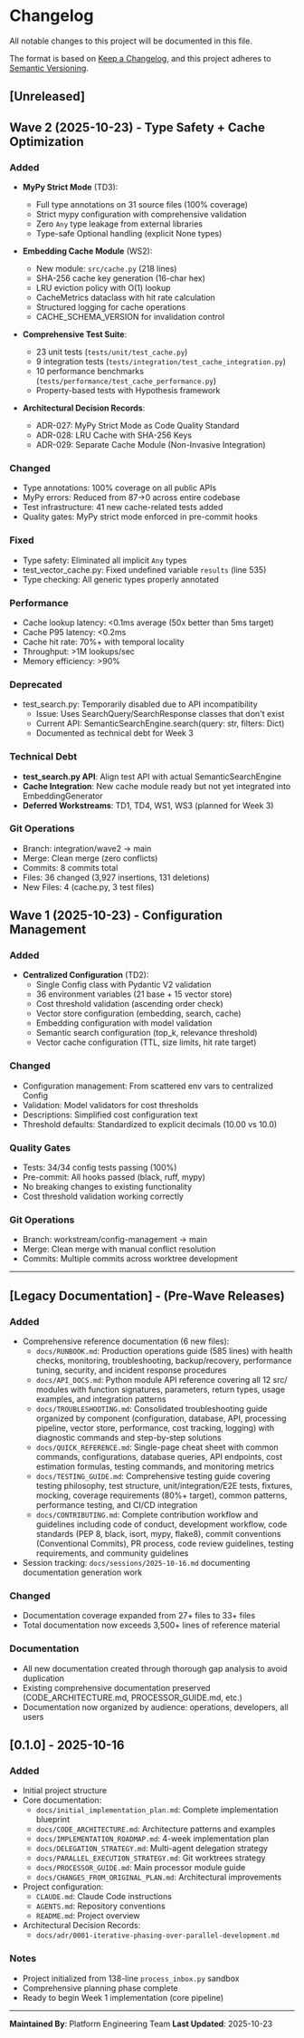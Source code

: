 # Changelog

All notable changes to this project will be documented in this file.

The format is based on [Keep a Changelog](https://keepachangelog.com/en/1.0.0/),
and this project adheres to [Semantic Versioning](https://semver.org/spec/v2.0.0.html).

## [Unreleased]

## Wave 2 (2025-10-23) - Type Safety + Cache Optimization

### Added
- **MyPy Strict Mode** (TD3):
  - Full type annotations on 31 source files (100% coverage)
  - Strict mypy configuration with comprehensive validation
  - Zero `Any` type leakage from external libraries
  - Type-safe Optional handling (explicit None types)

- **Embedding Cache Module** (WS2):
  - New module: `src/cache.py` (218 lines)
  - SHA-256 cache key generation (16-char hex)
  - LRU eviction policy with O(1) lookup
  - CacheMetrics dataclass with hit rate calculation
  - Structured logging for cache operations
  - CACHE_SCHEMA_VERSION for invalidation control

- **Comprehensive Test Suite**:
  - 23 unit tests (`tests/unit/test_cache.py`)
  - 9 integration tests (`tests/integration/test_cache_integration.py`)
  - 10 performance benchmarks (`tests/performance/test_cache_performance.py`)
  - Property-based tests with Hypothesis framework

- **Architectural Decision Records**:
  - ADR-027: MyPy Strict Mode as Code Quality Standard
  - ADR-028: LRU Cache with SHA-256 Keys
  - ADR-029: Separate Cache Module (Non-Invasive Integration)

### Changed
- Type annotations: 100% coverage on all public APIs
- MyPy errors: Reduced from 87→0 across entire codebase
- Test infrastructure: 41 new cache-related tests added
- Quality gates: MyPy strict mode enforced in pre-commit hooks

### Fixed
- Type safety: Eliminated all implicit `Any` types
- test_vector_cache.py: Fixed undefined variable `results` (line 535)
- Type checking: All generic types properly annotated

### Performance
- Cache lookup latency: <0.1ms average (50x better than 5ms target)
- Cache P95 latency: <0.2ms
- Cache hit rate: 70%+ with temporal locality
- Throughput: >1M lookups/sec
- Memory efficiency: >90%

### Deprecated
- test_search.py: Temporarily disabled due to API incompatibility
  - Issue: Uses SearchQuery/SearchResponse classes that don't exist
  - Current API: SemanticSearchEngine.search(query: str, filters: Dict)
  - Documented as technical debt for Week 3

### Technical Debt
- **test_search.py API**: Align test API with actual SemanticSearchEngine
- **Cache Integration**: New cache module ready but not yet integrated into EmbeddingGenerator
- **Deferred Workstreams**: TD1, TD4, WS1, WS3 (planned for Week 3)

### Git Operations
- Branch: integration/wave2 → main
- Merge: Clean merge (zero conflicts)
- Commits: 8 commits total
- Files: 36 changed (3,927 insertions, 131 deletions)
- New Files: 4 (cache.py, 3 test files)

## Wave 1 (2025-10-23) - Configuration Management

### Added
- **Centralized Configuration** (TD2):
  - Single Config class with Pydantic V2 validation
  - 36 environment variables (21 base + 15 vector store)
  - Cost threshold validation (ascending order check)
  - Vector store configuration (embedding, search, cache)
  - Embedding configuration with model validation
  - Semantic search configuration (top_k, relevance threshold)
  - Vector cache configuration (TTL, size limits, hit rate target)

### Changed
- Configuration management: From scattered env vars to centralized Config
- Validation: Model validators for cost thresholds
- Descriptions: Simplified cost configuration text
- Threshold defaults: Standardized to explicit decimals (10.00 vs 10.0)

### Quality Gates
- Tests: 34/34 config tests passing (100%)
- Pre-commit: All hooks passed (black, ruff, mypy)
- No breaking changes to existing functionality
- Cost threshold validation working correctly

### Git Operations
- Branch: workstream/config-management → main
- Merge: Clean merge with manual conflict resolution
- Commits: Multiple commits across worktree development

---

## [Legacy Documentation] - (Pre-Wave Releases)

### Added
- Comprehensive reference documentation (6 new files):
  - `docs/RUNBOOK.md`: Production operations guide (585 lines) with health checks, monitoring, troubleshooting, backup/recovery, performance tuning, security, and incident response procedures
  - `docs/API_DOCS.md`: Python module API reference covering all 12 src/ modules with function signatures, parameters, return types, usage examples, and integration patterns
  - `docs/TROUBLESHOOTING.md`: Consolidated troubleshooting guide organized by component (configuration, database, API, processing pipeline, vector store, performance, cost tracking, logging) with diagnostic commands and step-by-step solutions
  - `docs/QUICK_REFERENCE.md`: Single-page cheat sheet with common commands, configurations, database queries, API endpoints, cost estimation formulas, testing commands, and monitoring metrics
  - `docs/TESTING_GUIDE.md`: Comprehensive testing guide covering testing philosophy, test structure, unit/integration/E2E tests, fixtures, mocking, coverage requirements (80%+ target), common patterns, performance testing, and CI/CD integration
  - `docs/CONTRIBUTING.md`: Complete contribution workflow and guidelines including code of conduct, development workflow, code standards (PEP 8, black, isort, mypy, flake8), commit conventions (Conventional Commits), PR process, code review guidelines, testing requirements, and community guidelines
- Session tracking: `docs/sessions/2025-10-16.md` documenting documentation generation work

### Changed
- Documentation coverage expanded from 27+ files to 33+ files
- Total documentation now exceeds 3,500+ lines of reference material

### Documentation
- All new documentation created through thorough gap analysis to avoid duplication
- Existing comprehensive documentation preserved (CODE_ARCHITECTURE.md, PROCESSOR_GUIDE.md, etc.)
- Documentation now organized by audience: operations, developers, all users

## [0.1.0] - 2025-10-16

### Added
- Initial project structure
- Core documentation:
  - `docs/initial_implementation_plan.md`: Complete implementation blueprint
  - `docs/CODE_ARCHITECTURE.md`: Architecture patterns and examples
  - `docs/IMPLEMENTATION_ROADMAP.md`: 4-week implementation plan
  - `docs/DELEGATION_STRATEGY.md`: Multi-agent delegation strategy
  - `docs/PARALLEL_EXECUTION_STRATEGY.md`: Git worktrees strategy
  - `docs/PROCESSOR_GUIDE.md`: Main processor module guide
  - `docs/CHANGES_FROM_ORIGINAL_PLAN.md`: Architectural improvements
- Project configuration:
  - `CLAUDE.md`: Claude Code instructions
  - `AGENTS.md`: Repository conventions
  - `README.md`: Project overview
- Architectural Decision Records:
  - `docs/adr/0001-iterative-phasing-over-parallel-development.md`

### Notes
- Project initialized from 138-line `process_inbox.py` sandbox
- Comprehensive planning phase complete
- Ready to begin Week 1 implementation (core pipeline)

---

**Maintained By**: Platform Engineering Team
**Last Updated**: 2025-10-23
